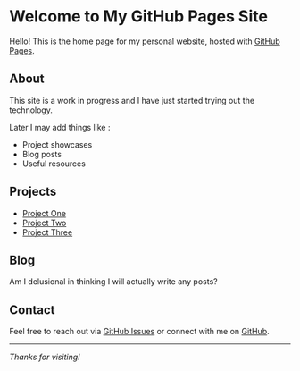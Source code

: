 # Welcome to My GitHub Pages Site

Hello! This is the home page for my personal website, hosted with [GitHub Pages](https://pages.github.com/).

## About

This site is a work in progress and I have just started trying out the technology. 

Later I may add things like :

- Project showcases
- Blog posts
- Useful resources

## Projects

- [Project One](#)
- [Project Two](#)
- [Project Three](#)

## Blog

Am I delusional in thinking I will actually write any posts?

## Contact

Feel free to reach out via [GitHub Issues](https://github.com/mgholls/mgholls.github.io/issues) or connect with me on [GitHub](https://github.com/mgholls).

---

_Thanks for visiting!_